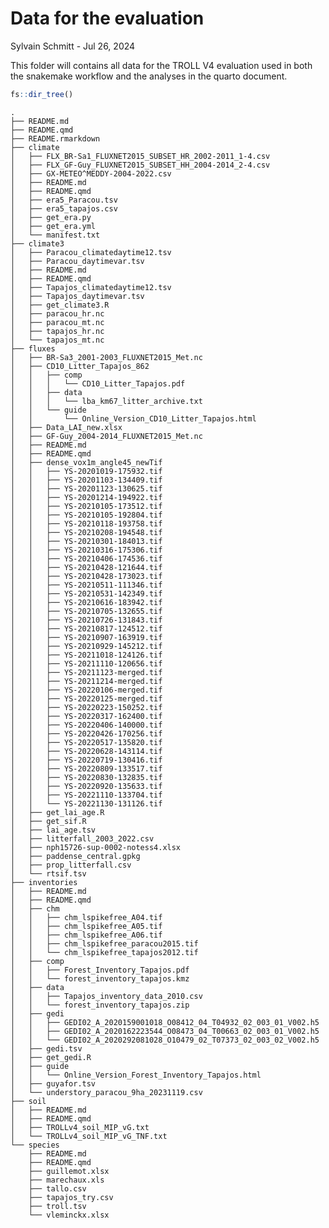 # Data for the evaluation
Sylvain Schmitt -
Jul 26, 2024

This folder will contains all data for the TROLL V4 evaluation used in
both the snakemake workflow and the analyses in the quarto document.

``` r
fs::dir_tree()
```

    .
    ├── README.md
    ├── README.qmd
    ├── README.rmarkdown
    ├── climate
    │   ├── FLX_BR-Sa1_FLUXNET2015_SUBSET_HR_2002-2011_1-4.csv
    │   ├── FLX_GF-Guy_FLUXNET2015_SUBSET_HH_2004-2014_2-4.csv
    │   ├── GX-METEO^MEDDY-2004-2022.csv
    │   ├── README.md
    │   ├── README.qmd
    │   ├── era5_Paracou.tsv
    │   ├── era5_tapajos.csv
    │   ├── get_era.py
    │   ├── get_era.yml
    │   └── manifest.txt
    ├── climate3
    │   ├── Paracou_climatedaytime12.tsv
    │   ├── Paracou_daytimevar.tsv
    │   ├── README.md
    │   ├── README.qmd
    │   ├── Tapajos_climatedaytime12.tsv
    │   ├── Tapajos_daytimevar.tsv
    │   ├── get_climate3.R
    │   ├── paracou_hr.nc
    │   ├── paracou_mt.nc
    │   ├── tapajos_hr.nc
    │   └── tapajos_mt.nc
    ├── fluxes
    │   ├── BR-Sa3_2001-2003_FLUXNET2015_Met.nc
    │   ├── CD10_Litter_Tapajos_862
    │   │   ├── comp
    │   │   │   └── CD10_Litter_Tapajos.pdf
    │   │   ├── data
    │   │   │   └── lba_km67_litter_archive.txt
    │   │   └── guide
    │   │       └── Online_Version_CD10_Litter_Tapajos.html
    │   ├── Data_LAI_new.xlsx
    │   ├── GF-Guy_2004-2014_FLUXNET2015_Met.nc
    │   ├── README.md
    │   ├── README.qmd
    │   ├── dense_vox1m_angle45_newTif
    │   │   ├── YS-20201019-175932.tif
    │   │   ├── YS-20201103-134409.tif
    │   │   ├── YS-20201123-130625.tif
    │   │   ├── YS-20201214-194922.tif
    │   │   ├── YS-20210105-173512.tif
    │   │   ├── YS-20210105-192804.tif
    │   │   ├── YS-20210118-193758.tif
    │   │   ├── YS-20210208-194548.tif
    │   │   ├── YS-20210301-184013.tif
    │   │   ├── YS-20210316-175306.tif
    │   │   ├── YS-20210406-174536.tif
    │   │   ├── YS-20210428-121644.tif
    │   │   ├── YS-20210428-173023.tif
    │   │   ├── YS-20210511-111346.tif
    │   │   ├── YS-20210531-142349.tif
    │   │   ├── YS-20210616-183942.tif
    │   │   ├── YS-20210705-132655.tif
    │   │   ├── YS-20210726-131843.tif
    │   │   ├── YS-20210817-124512.tif
    │   │   ├── YS-20210907-163919.tif
    │   │   ├── YS-20210929-145212.tif
    │   │   ├── YS-20211018-124126.tif
    │   │   ├── YS-20211110-120656.tif
    │   │   ├── YS-20211123-merged.tif
    │   │   ├── YS-20211214-merged.tif
    │   │   ├── YS-20220106-merged.tif
    │   │   ├── YS-20220125-merged.tif
    │   │   ├── YS-20220223-150252.tif
    │   │   ├── YS-20220317-162400.tif
    │   │   ├── YS-20220406-140000.tif
    │   │   ├── YS-20220426-170256.tif
    │   │   ├── YS-20220517-135820.tif
    │   │   ├── YS-20220628-143114.tif
    │   │   ├── YS-20220719-130416.tif
    │   │   ├── YS-20220809-133517.tif
    │   │   ├── YS-20220830-132835.tif
    │   │   ├── YS-20220920-135633.tif
    │   │   ├── YS-20221110-133704.tif
    │   │   └── YS-20221130-131126.tif
    │   ├── get_lai_age.R
    │   ├── get_sif.R
    │   ├── lai_age.tsv
    │   ├── litterfall_2003_2022.csv
    │   ├── nph15726-sup-0002-notess4.xlsx
    │   ├── paddense_central.gpkg
    │   ├── prop_litterfall.csv
    │   └── rtsif.tsv
    ├── inventories
    │   ├── README.md
    │   ├── README.qmd
    │   ├── chm
    │   │   ├── chm_lspikefree_A04.tif
    │   │   ├── chm_lspikefree_A05.tif
    │   │   ├── chm_lspikefree_A06.tif
    │   │   ├── chm_lspikefree_paracou2015.tif
    │   │   └── chm_lspikefree_tapajos2012.tif
    │   ├── comp
    │   │   ├── Forest_Inventory_Tapajos.pdf
    │   │   └── forest_inventory_tapajos.kmz
    │   ├── data
    │   │   ├── Tapajos_inventory_data_2010.csv
    │   │   └── forest_inventory_tapajos.zip
    │   ├── gedi
    │   │   ├── GEDI02_A_2020159001018_O08412_04_T04932_02_003_01_V002.h5
    │   │   ├── GEDI02_A_2020162223544_O08473_04_T00663_02_003_01_V002.h5
    │   │   └── GEDI02_A_2020292081028_O10479_02_T07373_02_003_02_V002.h5
    │   ├── gedi.tsv
    │   ├── get_gedi.R
    │   ├── guide
    │   │   └── Online_Version_Forest_Inventory_Tapajos.html
    │   ├── guyafor.tsv
    │   └── understory_paracou_9ha_20231119.csv
    ├── soil
    │   ├── README.md
    │   ├── README.qmd
    │   ├── TROLLv4_soil_MIP_vG.txt
    │   └── TROLLv4_soil_MIP_vG_TNF.txt
    └── species
        ├── README.md
        ├── README.qmd
        ├── guillemot.xlsx
        ├── marechaux.xls
        ├── tallo.csv
        ├── tapajos_try.csv
        ├── troll.tsv
        └── vleminckx.xlsx
